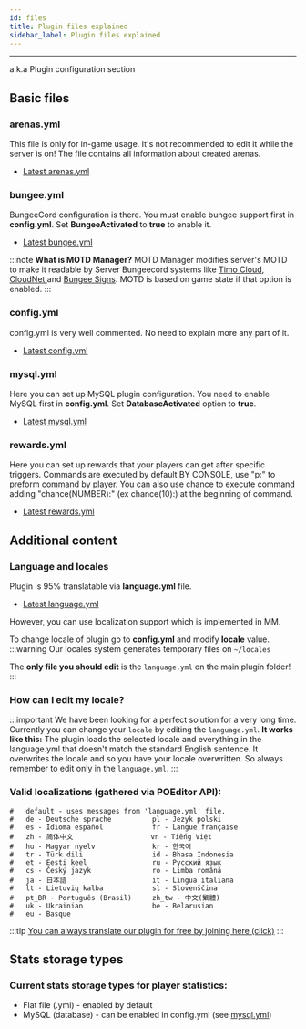 ```yaml
---
id: files
title: Plugin files explained
sidebar_label: Plugin files explained
---
```

---
a.k.a Plugin configuration section

## Basic files

### arenas.yml

This file is only for in-game usage. It's not recommended to edit it while the server is on! The file contains all information about created arenas.

* [Latest arenas.yml](https://raw.githubusercontent.com/Plugily-Projects/BuildBattle/master/src/main/resources/arenas.yml)

### bungee.yml

BungeeCord configuration is there. You must enable bungee support first in **config.yml**. Set **BungeeActivated** to **true** to enable it.

* [Latest bungee.yml](https://raw.githubusercontent.com/Plugily-Projects/BuildBattle/master/src/main/resources/bungee.yml)

:::note
 **What is MOTD Manager?** MOTD Manager modifies server's MOTD to make it readable by Server Bungeecord systems like [Timo Cloud](https://www.spigotmc.org/resources/timocloud-the-most-efficient-cloud-system.53757/), [CloudNet ](https://www.spigotmc.org/resources/cloudnet-v3-the-cloud-network-environment-technology.42059/)and [Bungee Signs](https://www.spigotmc.org/resources/bungeesigns.6563/). MOTD is based on game state if that option is enabled.
:::

### config.yml

config.yml is very well commented. No need to explain more any part of it.

* [Latest config.yml](https://raw.githubusercontent.com/Plugily-Projects/BuildBattle/master/src/main/resources/config.yml)

### mysql.yml

Here you can set up MySQL plugin configuration. You need to enable MySQL first in **config.yml**. Set **DatabaseActivated** option to **true**.

* [Latest mysql.yml](https://raw.githubusercontent.com/Plugily-Projects/BuildBattle/master/src/main/resources/mysql.yml)

### rewards.yml

Here you can set up rewards that your players can get after specific triggers.
Commands are executed by default BY CONSOLE, use "p:" to preform command by player.
You can also use chance to execute command adding "chance(NUMBER):" (ex chance(10):) at the beginning of command.

* [Latest rewards.yml](https://raw.githubusercontent.com/Plugily-Projects/BuildBattle/master/src/main/resources/rewards.yml)


## Additional content

### Language and locales

Plugin is 95% translatable via **language.yml** file.

* [Latest language.yml](https://raw.githubusercontent.com/Plugily-Projects/BuildBattle/master/src/main/resources/language.yml)

However, you can use localization support which is implemented in MM.

To change locale of plugin go to **config.yml** and modify **locale** value.
:::warning
Our locales system generates temporary files on `~/locales`

The **only file you should edit** is the `language.yml` on the main plugin folder!
:::
### How can I edit my locale?
:::important
We have been looking for a perfect solution for a very long time.
Currently you can change your `locale` by editing the `language.yml`.
**It works like this:** The plugin loads the selected locale and everything in the language.yml that doesn't match the standard English sentence. It overwrites the locale and so you have your locale overwritten.
So always remember to edit only in the `language.yml`.
:::
###  **Valid localizations \(gathered via POEditor API\):**

```text
#   default - uses messages from 'language.yml' file.
#   de - Deutsche sprache          pl - Jezyk polski
#   es - Idioma español            fr - Langue française
#   zh - 简体中文                   vn - Tiếng Việt
#   hu - Magyar nyelv              kr - 한국어
#   tr - Türk dili                 id - Bhasa Indonesia
#   et - Eesti keel                ru - Русский язык
#   cs - Český jazyk               ro - Limba română
#   ja - 日本語                     it - Lingua italiana
#   lt - Lietuvių kalba            sl - Slovenščina
#   pt_BR - Português (Brasil)     zh_tw - 中文(繁體)
#   uk - Ukrainian                 be - Belarusian
#   eu - Basque
```

:::tip
 [You can always translate our plugin for free by joining here \(click\)](https://translate.plugily.xyz)
:::

## Stats storage types

### **Current stats storage types for player statistics:**

* Flat file \(.yml\) - enabled by default
* MySQL \(database\) - can be enabled in config.yml \(see [mysql.yml](plugin-files-explained.md#mysql-yml)\)

